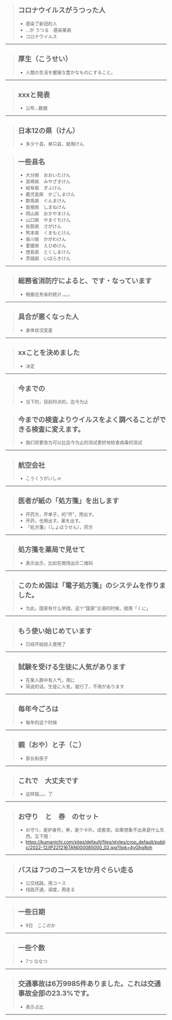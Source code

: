 > ## コロナウイルスがうつった人
> * 感染了新冠的人
> * ...が うつる　感染某病
> * コロナウイルス
----------

> ## 厚生（こうせい）
> * 人間の生活を健康な豊かなものにすること。
----------

> ## xxxと発表
> * 公布...数据
----------

> ## 日本12の県（けん）
> * 多少个县，单只县，就用けん

> ## 一些县名
> * 大分県　おおいたけん
> * 宮崎県　みやざきけん
> * 岐阜県　ぎふけん
> * 鹿児島県　かごしまけん
> * 群馬県　ぐんまけん
> * 島根県　しまねけん
> * 岡山県　おかやまけん
> * 山口県　やまぐちけん
> * 佐賀県　さがけん
> * 熊本県　くまもとけん
> * 香川県　かがわけん
> * 愛媛県　えひめけん
> * 徳島県　とくしまけん
> * 茨城県　いばらきけん
----------

> ## 総務省消防庁によると、です・なっています
> * 根据总务省的统计，。。。
----------

> ## 具合が悪くなった人
> * 身体状况变差
----------

> ## xxことを決めました
> * 决定
----------

> ## 今までの
> * 当下的，目前时点的，迄今为止

> ## 今までの検査よりウイルスをよく調べることができる検査に変えます。
> * 我们将更改为可以比迄今为止的测试更好地检查病毒的测试
----------


> ## 航空会社
> * こうくうがいしゃ
----------

> ## 医者が紙の「処方箋」を出します
> * 开药方，开单子，的“开”，用出す。
> * 开药，也用出す。薬を出す。
> * 「処方箋」（しょほうせん），药方
----------

> ## 処方箋を薬局で見せて
> * 表示出示，比如在商场出示二维码
----------

> ## このため国は「電子処方箋」のシステムを作りました。
> * 为此，国家有什么举措，这个“国家”主语的时候，就用「くに」
----------

> ## もう使い始じめています
> * 已经开始投入使用了
----------

> ## 試験を受ける生徒に人気があります
> * 在某人群中有人气，用に
> * 简说的话，生徒に人気，就行了，不用があります
----------

> ## 毎年今ごろは
> * 每年的这个时候
----------

> ## 親（おや）と子（こ）
> * 家长和孩子
----------

> ## これで　大丈夫です
> * 这样就。。。了
----------

> ## お守り　と　券　のセット
> * お守り，是护身符，券，是个卡片。成套卖。如果想象不出来是什么东西，见下图：
> * https://kumanichi.com/sites/default/files/styles/crop_default/public/2022-12/IP221216TAN000085000_02.jpg?itok=4yGhg8oh
----------

> ## バスは 7つのコースを1か月ぐらい走る
> * 公交线路，用コース
> * 线路开通，调度，用走る
----------

> ## 一些日期
> * 9日　ここのか
----------

> ## 一些个数
> * 7つ ななつ
----------

> ## 交通事故は6万9985件ありました。これは交通事故全部の23.3%です。
> * 表示占比
----------

 